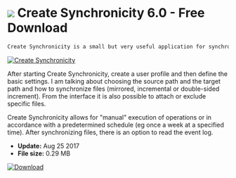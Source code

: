 # ![](https://cdn.softexe.net/static/icon/e/create-synchronicity-10869.png) Create Synchronicity 6.0 - Free Download

```sh
Create Synchronicity is a small but very useful application for synchronizing files and backing up user data.
```
[![Create Synchronicity](https:https://tse4.mm.bing.net/th?id=OIP.fjzS8jZuvO0EobJ6y5GGTgHaD4&pid=Api)](https://softexe.net/win/disks-files/compare-sync/create-synchronicity:pRhfa.html)

After starting Create Synchronicity, create a user profile and then define the basic settings. I am talking about choosing the source path and the target path and how to synchronize files (mirrored, incremental or double-sided increment). From the interface it is also possible to attach or exclude specific files.
 
 Create Synchronicity allows for "manual" execution of operations or in accordance with a predetermined schedule (eg once a week at a specified time). After synchronizing files, there is an option to read the event log.


- **Update:** Aug 25 2017
- **File size:** 0.29 MB

[![Download](https://cdn.softexe.net/static/img/download.png)](https://softexe.net/win/disks-files/compare-sync/create-synchronicity:pRhfa.html)

